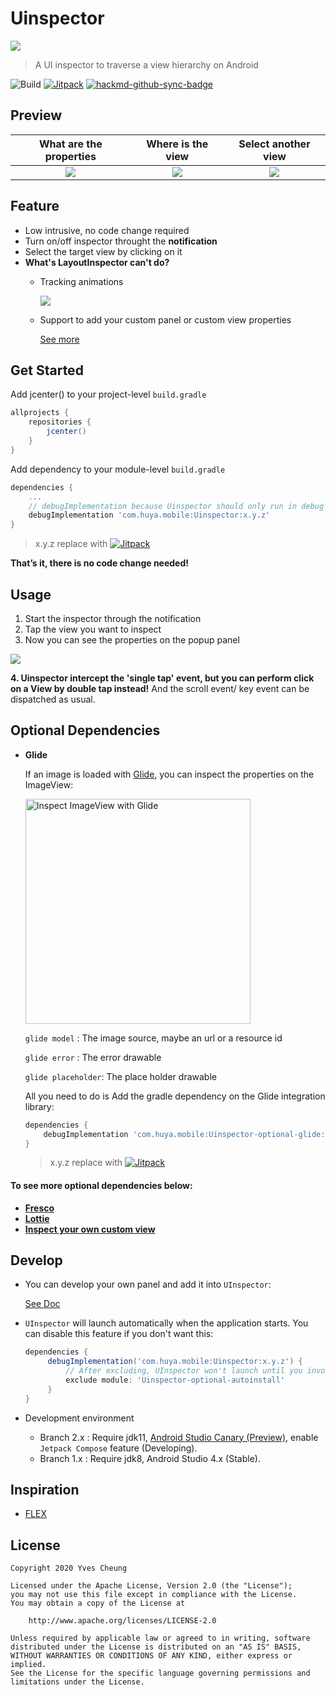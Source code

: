 # Uinspector

![](https://raw.githubusercontent.com/YvesCheung/UInspector/master/art/uinspector.png)

> A UI inspector to traverse a view hierarchy on Android

![Build](https://github.com/YvesCheung/UInspector/workflows/Build/badge.svg) [![Jitpack](https://jitpack.io/v/YvesCheung/UInspector.svg)](https://jitpack.io/#YvesCheung/UInspector) [![hackmd-github-sync-badge](https://hackmd.io/VtIqR5l1TEOCkU137kvRoQ/badge)](https://hackmd.io/VtIqR5l1TEOCkU137kvRoQ)

## Preview

|What are the properties| Where is the view | Select another view |
| :---: | :---: | :---: |
|![](https://raw.githubusercontent.com/YvesCheung/UInspector/master/art/properties_preview.jpeg)|![](https://raw.githubusercontent.com/YvesCheung/UInspector/master/art/hierarchy_preview.jpeg)|![](https://raw.githubusercontent.com/YvesCheung/UInspector/master/art/targets_preview.jpeg)


## Feature

- Low intrusive, no code change required
- Turn on/off inspector throught the **notification**
- Select the target view by clicking on it
- **What's LayoutInspector can't do?**
    - Tracking animations
        
        ![](https://raw.githubusercontent.com/YvesCheung/UInspector/master/art/trace_animator.gif)
        
    - Support to add your custom panel or custom view properties
        
        [See more](#Develop)

## Get Started

Add jcenter() to your project-level `build.gradle`

```groovy
allprojects {
    repositories {
        jcenter()
    }
}
```

Add dependency to your module-level `build.gradle`

```groovy
dependencies {
    ...
    // debugImplementation because Uinspector should only run in debug builds.
    debugImplementation 'com.huya.mobile:Uinspector:x.y.z'
}
```
> x.y.z replace with [![Jitpack](https://jitpack.io/v/YvesCheung/UInspector.svg)](https://jitpack.io/#YvesCheung/UInspector)

**That’s it, there is no code change needed!**

## Usage 

1. Start the inspector through the notification
2. Tap the view you want to inspect
3. Now you can see the properties on the popup panel

![](https://raw.githubusercontent.com/YvesCheung/UInspector/master/art/uinspector_preview.gif)

**4. Uinspector intercept the 'single tap' event, but you can perform click on a View by double tap instead!** And the scroll event/ key event can be dispatched as usual.

## Optional Dependencies

- **Glide**

    If an image is loaded with [Glide](https://github.com/bumptech/glide), you can inspect the properties on the ImageView:

    <img src="https://raw.githubusercontent.com/YvesCheung/UInspector/master/art/glide.jpg" alt="Inspect ImageView with Glide" width="360">



    `glide model` : The image source, maybe an url or a resource id

    `glide error` : The error drawable

    `glide placeholder`: The place holder drawable
    
    All you need to do is Add the gradle dependency on the Glide integration library: 
    
    ```groovy
    dependencies {
        debugImplementation 'com.huya.mobile:Uinspector-optional-glide:x.y.z'
    }
    ```

    > x.y.z replace with [![Jitpack](https://jitpack.io/v/YvesCheung/UInspector.svg)](https://jitpack.io/#YvesCheung/UInspector)

#### To see more optional dependencies below:

- [**Fresco**](https://github.com/YvesCheung/UInspector/blob/master/docs/uinspector-optional-fresco.md)
- [**Lottie**](https://github.com/YvesCheung/UInspector/blob/master/docs/uinspector-optional-lottie.md)
- [**Inspect your own custom view**](https://github.com/YvesCheung/UInspector/blob/master/docs/uinspector-optional-custom-view.md)

## Develop

- You can develop your own panel and add it into `UInspector`:

    [See Doc](https://github.com/YvesCheung/UInspector/blob/master/docs/uinspector-optional-custom-panel.md)

- `UInspector` will launch automatically when the application starts. You can disable this feature if you don't want this:

    ```groovy
    dependencies {
         debugImplementation('com.huya.mobile:Uinspector:x.y.z') {
             // After excluding, UInspector won't launch until you invoke it's `create` method!
             exclude module: 'Uinspector-optional-autoinstall'
         }
    }
    ```
  
- Development environment
    
    * Branch 2.x : Require jdk11, [Android Studio Canary (Preview)](https://developer.android.com/studio/preview), enable `Jetpack Compose` feature (Developing).
    * Branch 1.x : Require jdk8, Android Studio 4.x (Stable).

## Inspiration

- [FLEX](https://github.com/FLEXTool/FLEX)

## License

	Copyright 2020 Yves Cheung
	
   	Licensed under the Apache License, Version 2.0 (the "License");
   	you may not use this file except in compliance with the License.
   	You may obtain a copy of the License at

       	http://www.apache.org/licenses/LICENSE-2.0

   	Unless required by applicable law or agreed to in writing, software
   	distributed under the License is distributed on an "AS IS" BASIS,
   	WITHOUT WARRANTIES OR CONDITIONS OF ANY KIND, either express or implied.
   	See the License for the specific language governing permissions and
   	limitations under the License.
